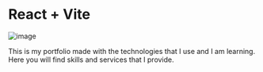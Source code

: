 # React + Vite

![image](https://github.com/conradojuliosisnero/Portafolio/assets/111514635/10b2e88d-769d-45e9-859f-7bb7e44aa881)

This is my portfolio made with the technologies that I use and I am learning. Here you will find skills and services that I provide.

